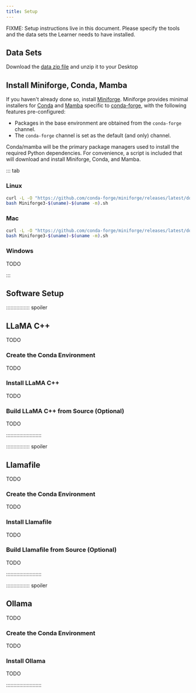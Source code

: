 ```yaml
---
title: Setup
---
```


FIXME: Setup instructions live in this document. Please specify the tools and
the data sets the Learner needs to have installed.

## Data Sets

<!--
FIXME: place any data you want learners to use in `episodes/data` and then use
       a relative link ( [data zip file](data/lesson-data.zip) ) to provide a
       link to it, replacing the example.com link.
-->
Download the [data zip file](https://example.com/FIXME) and unzip it to your Desktop

## Install Miniforge, Conda, Mamba

If you haven't already done so, install [Miniforge](https://github.com/conda-forge/miniforge). Miniforge provides minimal installers for [Conda](https://conda.io/) and [Mamba](https://github.com/mamba-org/mamba) specific to [conda-forge](https://conda-forge.org/), with the following features pre-configured:

   * Packages in the base environment are obtained from the `conda-forge` channel.
   * The `conda-forge` channel is set as the default (and only) channel.

Conda/mamba will be the primary package managers used to install the required Python dependencies. For convenience, a script is included that will download and install Miniforge, Conda, and Mamba.

::: tab

### Linux

```bash
curl -L -O "https://github.com/conda-forge/miniforge/releases/latest/download/Miniforge3-$(uname)-$(uname -m).sh"
bash Miniforge3-$(uname)-$(uname -m).sh
```

### Mac

```bash
curl -L -O "https://github.com/conda-forge/miniforge/releases/latest/download/Miniforge3-$(uname)-$(uname -m).sh"
bash Miniforge3-$(uname)-$(uname -m).sh
```
### Windows

TODO

:::

## Software Setup

:::::::::::::::: spoiler

## LLaMA C++

TODO

### Create the Conda Environment

TODO

### Install LLaMA C++

TODO

### Build LLaMA C++ from Source (Optional)

TODO

::::::::::::::::::::::::

:::::::::::::::: spoiler

## Llamafile

TODO

### Create the Conda Environment

TODO

### Install Llamafile

TODO

### Build Llamafile from Source (Optional)

TODO

::::::::::::::::::::::::

:::::::::::::::: spoiler

## Ollama

TODO

### Create the Conda Environment

TODO

### Install Ollama

TODO

::::::::::::::::::::::::
